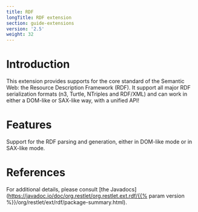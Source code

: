 ```yaml
---
title: RDF
longTitle: RDF extension
section: guide-extensions
version: '2.5'
weight: 32
---
```

# Introduction

This extension provides supports for the core standard of the Semantic
Web: the Resource Description Framework (RDF). It support all major RDF
serialization formats (n3, Turtle, NTriples and RDF/XML) and can work in
either a DOM-like or SAX-like way, with a unified API!

# Features

Support for the RDF parsing and generation, either in DOM-like mode or in SAX-like mode.

# References

For additional details, please consult [the
Javadocs](https://javadoc.io/doc/org.restlet/org.restlet.ext.rdf/{{% param version %}}/org/restlet/ext/rdf/package-summary.html).
